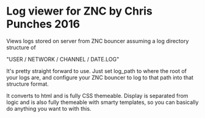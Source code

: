 # Log viewer for ZNC by Chris Punches 2016

Views logs stored on server from ZNC bouncer assuming a log directory structure of 

"USER / NETWORK / CHANNEL / DATE.LOG"

It's pretty straight forward to use.  Just set log_path to where the root of your logs are, and configure your ZNC bouncer to log to that path into that structure format.

It converts to html and is fully CSS themeable.  Display is separated from logic and is also fully themeable with smarty templates, so you can basically do anything you want to with this.
